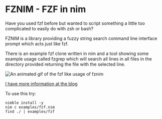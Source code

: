 # FZNIM - FZF in nim

Have you used fzf before but wanted to script something a little too complicated to easily do with zsh or bash?

FZNIM is a library providing a fuzzy string search command line interface prompt which acts just like fzf.

There is an example fzf clone written in nim and a tool showing some example usage called fzgrep which will search all lines in all files in the directory provided returning the file with the selected line.

![An animated gif of the fzf like usage of fznim](fznim.gif)

[I have more information at the blog](https://bradbarrows.com/post/fznim)


To use this try:

```
nimble install -y
nim c examples/fzf.nim  
find ./ | examples/fzf
```